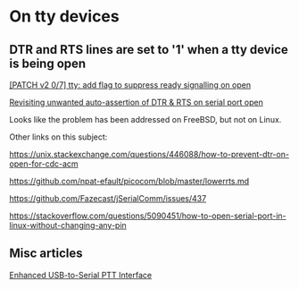 # On tty devices

## DTR and RTS lines are set to '1' when a tty device is being open

[\[PATCH v2 0/7\] tty: add flag to suppress ready signalling on open](https://lore.kernel.org/linux-serial/X8iuCXYhOBVMGvXv@localhost/T/)

[Revisiting unwanted auto-assertion of DTR & RTS on serial port open](https://www.spinics.net/lists/linux-serial/msg48224.html)

Looks like the problem has been addressed on FreeBSD, but not on Linux.

Other links on this subject:

<https://unix.stackexchange.com/questions/446088/how-to-prevent-dtr-on-open-for-cdc-acm>

<https://github.com/npat-efault/picocom/blob/master/lowerrts.md>

<https://github.com/Fazecast/jSerialComm/issues/437>

<https://stackoverflow.com/questions/5090451/how-to-open-serial-port-in-linux-without-changing-any-pin>


## Misc articles

[Enhanced USB-to-Serial PTT Interface](https://radio.g4hsk.co.uk/2020/03/01/enhanced-usb-to-serial-ptt-interface/)

